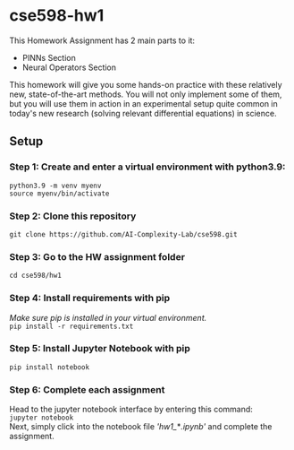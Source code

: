 # cse598-hw1

This Homework Assignment has 2 main parts to it: 
- PINNs Section
- Neural Operators Section

This homework will give you some hands-on practice with these relatively new, state-of-the-art methods. You will not only implement some of them, but you will use them in action in an experimental setup quite common in today's new research (solving relevant differential equations) in science. 

## Setup
### Step 1: Create and enter a virtual environment with python3.9:
`python3.9 -m venv myenv`\
`source myenv/bin/activate`

### Step 2: Clone this repository
`git clone https://github.com/AI-Complexity-Lab/cse598.git`

### Step 3: Go to the HW assignment folder
`cd cse598/hw1`

### Step 4: Install requirements with pip
*Make sure pip is installed in your virtual environment.*\
`pip install -r requirements.txt`

### Step 5: Install Jupyter Notebook with pip
`pip install notebook`

### Step 6: Complete each assignment
Head to the jupyter notebook interface by entering this command:\
`jupyter notebook`\
Next, simply click into the notebook file *'hw1_***.ipynb'* and complete the assignment.
